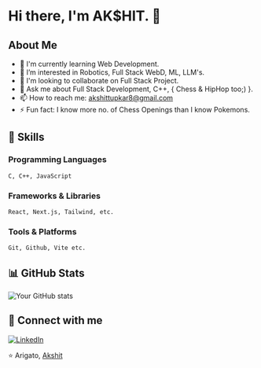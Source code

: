# Hi there, I'm AK$HIT. 👋

## About Me
- 🌱 I'm currently learning Web Development.
- 👯 I’m interested in Robotics, Full Stack WebD, ML, LLM's.
- 🤝 I'm looking to collaborate on Full Stack Project.
- 💬 Ask me about Full Stack Development, C++, { Chess & HipHop too;) }.
- 📫 How to reach me: akshittupkar8@gmail.com
- ⚡ Fun fact: I know more no. of Chess Openings than I know Pokemons.

## 🚀 Skills
### Programming Languages
```
C, C++, JavaScript
```

### Frameworks & Libraries
```
React, Next.js, Tailwind, etc.
```

### Tools & Platforms
```
Git, Github, Vite etc.
```

## 📊 GitHub Stats
![Your GitHub stats](https://github-readme-stats.vercel.app/api?username=hangingpawn64&show_icons=true&theme=radical)

## 🔗 Connect with me
[![LinkedIn](https://img.shields.io/badge/LinkedIn-0077B5?style=for-the-badge&logo=linkedin&logoColor=white)]([Your-LinkedIn-URL](https://www.linkedin.com/in/akshittupkar64/))

⭐️ Arigato, [Akshit](https://github.com/hangingpawn64)
